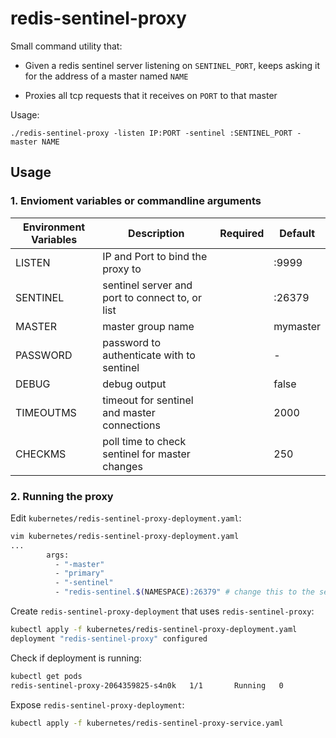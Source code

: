 redis-sentinel-proxy
====================

Small command utility that:

* Given a redis sentinel server listening on `SENTINEL_PORT`, keeps asking it for the address of a master named `NAME`

* Proxies all tcp requests that it receives on `PORT` to that master

Usage:

`./redis-sentinel-proxy -listen IP:PORT -sentinel :SENTINEL_PORT -master NAME`

## Usage


### 1. Envioment variables or commandline arguments

Environment Variables     | Description                                       | Required | Default
------------------------- | ------------------------------------------------- | -------- | -----------------
LISTEN                    | IP and Port to bind the proxy to                  |          | :9999
SENTINEL                  | sentinel server and port to connect to, or list   |          | :26379
MASTER                    | master group name                                 |          | mymaster
PASSWORD                  | password to authenticate with to sentinel         |          | -
DEBUG                     | debug output                                      |          | false
TIMEOUTMS                 | timeout for sentinel and master connections       |          | 2000
CHECKMS                   | poll time to check sentinel for master changes    |          | 250


### 2. Running the proxy

Edit `kubernetes/redis-sentinel-proxy-deployment.yaml`:

```bash
vim kubernetes/redis-sentinel-proxy-deployment.yaml
...
        args:
          - "-master"
          - "primary"
          - "-sentinel"
          - "redis-sentinel.$(NAMESPACE):26379" # change this to the sentinel address
```

Create `redis-sentinel-proxy-deployment` that uses `redis-sentinel-proxy`:

```bash
kubectl apply -f kubernetes/redis-sentinel-proxy-deployment.yaml
deployment "redis-sentinel-proxy" configured
```

Check if deployment is running: 

```bash
kubectl get pods
redis-sentinel-proxy-2064359825-s4n0k   1/1       Running   0          1d
```

Expose `redis-sentinel-proxy-deployment`:

```bash
kubectl apply -f kubernetes/redis-sentinel-proxy-service.yaml
```

